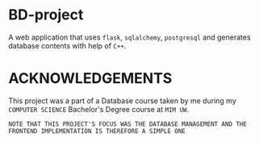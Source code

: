 # BD-project
A web application that uses `flask`, `sqlalchemy`, `postgresql` and generates database
contents with help of `C++`.

# ACKNOWLEDGEMENTS
This project was a part of a Database course taken by me during my
`COMPUTER SCIENCE` Bachelor's Degree course at `MIM UW`.

`NOTE THAT THIS PROJECT'S FOCUS WAS THE DATABASE MANAGEMENT AND THE FRONTEND IMPLEMENTATION IS THEREFORE A SIMPLE ONE`
